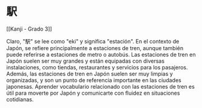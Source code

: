 # 駅

[[Kanji - Grado 3]]

Claro, "駅" se lee como "eki" y significa "estación". En el contexto de Japón, se refiere principalmente a estaciones de tren, aunque también puede referirse a estaciones de metro o autobús. Las estaciones de tren en Japón suelen ser muy grandes y están equipadas con diversas instalaciones, como tiendas, restaurantes y servicios para los pasajeros. Además, las estaciones de tren en Japón suelen ser muy limpias y organizadas, y son un punto de referencia importante en las ciudades japonesas. Aprender vocabulario relacionado con las estaciones de tren es útil para moverte por Japón y comunicarte con fluidez en situaciones cotidianas.
